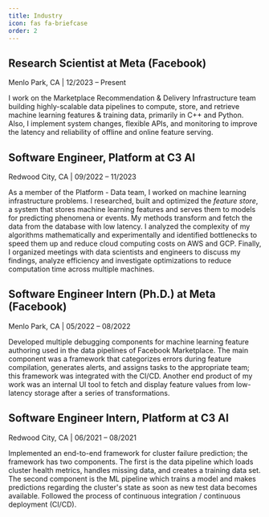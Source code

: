 ```yaml
---
title: Industry
icon: fas fa-briefcase
order: 2
---
```


## Research Scientist at Meta (Facebook)
Menlo Park, CA | 12/2023 – Present  

I work on the Marketplace Recommendation & Delivery Infrastructure team building highly-scalable data pipelines to compute, store, and retrieve machine learning features & training data, primarily in C++ and Python. Also, I implement system changes, flexible APIs, and monitoring to improve the latency and reliability of offline and online feature serving.

## Software Engineer, Platform at C3 AI
Redwood City, CA | 09/2022 – 11/2023  

As a member of the Platform - Data team, I worked on machine learning infrastructure problems. I researched, built and optimized the _feature store_, a system that stores machine learning features and serves them to models for predicting phenomena or events. My methods transform and fetch the data from the database with low latency. I analyzed the complexity of my algorithms mathematically and experimentally and identified bottlenecks to speed them up and reduce cloud computing costs on AWS and GCP. Finally, I organized meetings with data scientists and engineers to discuss my findings, analyze efficiency and investigate optimizations to reduce computation time across multiple machines.

## Software Engineer Intern (Ph.D.) at Meta (Facebook)
Menlo Park, CA | 05/2022 – 08/2022  

Developed multiple debugging components for machine learning feature authoring used in the data pipelines of Facebook Marketplace. The main component was a framework that categorizes errors during feature compilation, generates alerts, and assigns tasks to the appropriate team; this framework was integrated with the CI/CD. Another end product of my work was an internal UI tool to fetch and display feature values from low-latency storage after a series of transformations.

## Software Engineer Intern, Platform at C3 AI
Redwood City, CA | 06/2021 – 08/2021  

Implemented an end-to-end framework for cluster failure prediction; the framework has two components. The first is the data pipeline which loads cluster health metrics, handles missing data, and creates a training data set. The second component is the ML pipeline which trains a model and makes predictions regarding the cluster's state as soon as new test data becomes available. Followed the process of continuous integration / continuous deployment (CI/CD).

